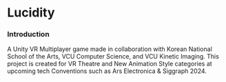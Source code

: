 # Lucidity
### Introduction
A Unity VR Multiplayer game made in collaboration with Korean National School of the Arts, VCU Computer Science, and VCU Kinetic Imaging. This project is created for VR Theatre and New Animation Style categories at upcoming tech Conventions such as Ars Electronica & Siggraph 2024. 
